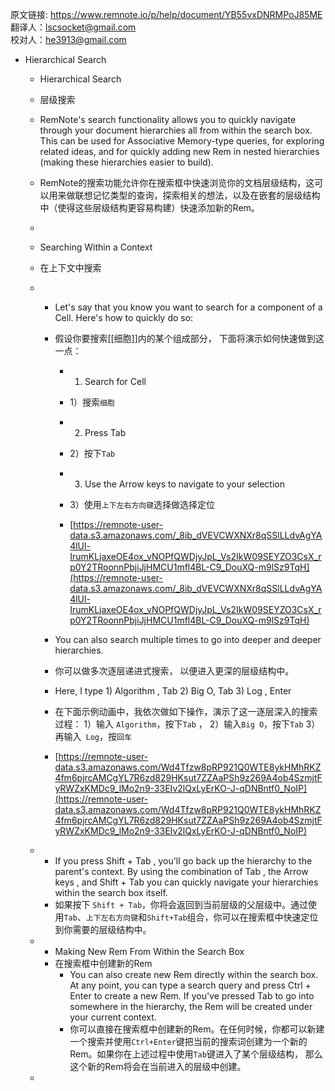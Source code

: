 原文链接: https://www.remnote.io/p/help/document/YB55vxDNRMPoJ85ME
翻译人：lscsocket@gmail.com  
校对人：he3913@gmail.com

- Hierarchical Search
    - Hierarchical Search
    
    - 层级搜索
    
    - RemNote's search functionality allows you to quickly navigate through your document hierarchies all from within the search box. This can be used for Associative Memory-type queries, for exploring related ideas, and for quickly adding new  Rem in nested hierarchies (making these hierarchies easier to build).
    
    - RemNote的搜索功能允许你在搜索框中快速浏览你的文档层级结构，这可以用来做联想记忆类型的查询，探索相关的想法，以及在嵌套的层级结构中（使得这些层级结构更容易构建）快速添加新的Rem。
    
    - 
    
    - Searching Within a Context
    
    - 在上下文中搜索
    
    - 
        - Let's say that you know you want to search for a component of a Cell. Here's how to quickly do so:
        
        - 假设你要搜索[[细胞]]内的某个组成部分， 下面将演示如何快速做到这一点：
        
            - 1) Search for  Cell
        
            - 1）搜索`细胞`
        
            - 2) Press Tab
        
            - 2）按下`Tab`
        
            - 3) Use the Arrow keys  to navigate to your selection
        
            - 3）使用`上下左右方向键`选择做选择定位
        
            - [https://remnote-user-data.s3.amazonaws.com/_8ib_dVEVCWXNXr8qSSlLLdvAgYA4lUl-IrumKLjaxeOE4ox_vNOPfQWDjyJpL_Vs2IkW09SEYZO3CsX_rp0Y2TRoonnPbjiJjHMCU1mfl4BL-C9_DouXQ-m9lSz9TqH](https://remnote-user-data.s3.amazonaws.com/_8ib_dVEVCWXNXr8qSSlLLdvAgYA4lUl-IrumKLjaxeOE4ox_vNOPfQWDjyJpL_Vs2IkW09SEYZO3CsX_rp0Y2TRoonnPbjiJjHMCU1mfl4BL-C9_DouXQ-m9lSz9TqH)
        
              
        
        - You can also search multiple times to go into deeper and deeper hierarchies.
        
        - 你可以做多次逐层递进式搜索， 以便进入更深的层级结构中。
          
        - Here, I type  1) Algorithm , Tab 2) Big O, Tab 3) Log , Enter
        
        - 在下面示例动画中，我依次做如下操作，演示了这一逐层深入的搜索过程：
            1）输入 `Algorithm`，按下`Tab` ， 
            2）输入`Big O`，按下`Tab` 
            3）再输入` Log`，按`回车`
        
        - [https://remnote-user-data.s3.amazonaws.com/Wd4Tfzw8pRP921Q0WTE8ykHMhRKZ4fm6pjrcAMCgYL7R6zd829HKsut7ZZAaPSh9z269A4ob4SzmjtFyRWZxKMDc9_lMo2n9-33EIv2lQxLyErKO-J-qDNBntf0_NoIP](https://remnote-user-data.s3.amazonaws.com/Wd4Tfzw8pRP921Q0WTE8ykHMhRKZ4fm6pjrcAMCgYL7R6zd829HKsut7ZZAaPSh9z269A4ob4SzmjtFyRWZxKMDc9_lMo2n9-33EIv2lQxLyErKO-J-qDNBntf0_NoIP)
        
    - 
        - If you press Shift + Tab , you'll go back up the hierarchy to the parent's context. By using the combination of Tab , the Arrow keys , and Shift + Tab  you can quickly navigate your hierarchies within the search box itself.
        - 如果按下 `Shift + Tab`，你将会返回到当前层级的父层级中。通过使用`Tab`、`上下左右方向键`和`Shift+Tab`组合，你可以在搜索框中快速定位到你需要的层级结构中。
        
    - 
        - Making New Rem From Within the Search Box
        - 在搜索框中创建新的Rem
            - You can also create new Rem directly within the search box. At any point, you can type a search query and press Ctrl + Enter to create a new Rem. If you've pressed Tab  to go into somewhere in the hierarchy, the Rem will be created under your current context.
            - 你可以直接在搜索框中创建新的Rem。在任何时候，你都可以新建一个搜索并使用`Ctrl+Enter`键把当前的搜索词创建为一个新的Rem。如果你在上述过程中使用`Tab`键进入了某个层级结构， 那么这个新的Rem将会在当前进入的层级中创建。
        
    - 
